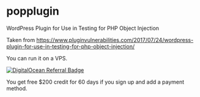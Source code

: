 # popplugin
WordPress Plugin for Use in Testing for PHP Object Injection

Taken from https://www.pluginvulnerabilities.com/2017/07/24/wordpress-plugin-for-use-in-testing-for-php-object-injection/


You can run it on a VPS.

[![DigitalOcean Referral Badge](https://web-platforms.sfo2.cdn.digitaloceanspaces.com/WWW/Badge%203.svg)](https://www.digitalocean.com/?refcode=e22bbff5f6f1&utm_campaign=Referral_Invite&utm_medium=Referral_Program&utm_source=badge)

You get free $200 credit for 60 days if you sign up and add a payment method.
